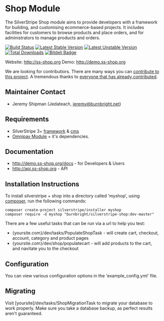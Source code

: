 # Shop Module

The SilverStripe Shop module aims to provide developers with a framework for building, and customising ecommerce-based projects.
It includes facilities for customers to browse products and place orders, and for administrators to manage products and orders.
 
[![Build Status](https://secure.travis-ci.org/burnbright/silverstripe-shop.png?branch=1.0)](http://travis-ci.org/burnbright/silverstripe-shop)
[![Latest Stable Version](https://poser.pugx.org/burnbright/silverstripe-shop/v/stable.png)](https://packagist.org/packages/burnbright/silverstripe-shop)
[![Latest Unstable Version](https://poser.pugx.org/burnbright/silverstripe-shop/v/unstable.png)](https://packagist.org/packages/burnbright/silverstripe-shop)
[![Total Downloads](https://poser.pugx.org/burnbright/silverstripe-shop/downloads.png)](https://packagist.org/packages/burnbright/silverstripe-shop)
[![Bitdeli Badge](https://d2weczhvl823v0.cloudfront.net/burnbright/silverstripe-bootstrap-shop/trend.png)](https://bitdeli.com/free "Bitdeli Badge")

Website: http://ss-shop.org
Demo: http://demo.ss-shop.org

We are looking for contributiors. There are many ways you can [contribute to this project](https://github.com/burnbright/silverstripe-shop/wiki/Contributing).
A tremendous thanks to [everyone that has already contributed](https://github.com/burnbright/silverstripe-shop/graphs/contributors).

## Maintainer Contact

 * Jeremy Shipman (Jedateach, jeremy@burnbright.net)

## Requirements

 * SilverStripe 3+ [framework](https://github.com/silverstripe/silverstripe-framework) & [cms](https://github.com/silverstripe/silverstripe-cms)
 * [Omnipay Module](https://github.com/burnbright/silverstripe-omnipay) + it's dependencies.

## Documentation

 * http://demo.ss-shop.org/docs - for Developers & Users
 * http://api.ss-shop.org - API

## Installation Instructions

To install silverstripe + shop into a directory called 'myshop', using [composer](http://doc.silverstripe.org/framework/en/installation/composer), run the following commands:
```
composer create-project silverstripe/installer myshop
composer require -d myshop "burnbright/silverstripe-shop:dev-master"
```

There are a few useful tasks that can be run via a url to help you test:

 * {yoursite.com}/dev/tasks/PopulateShopTask - will create cart, checkout, account, category and product pages
 * {yoursite.com}/dev/shop/populatecart - will add products to the cart, and navitate you to the checkout

## Configuration

You can view various configuration options in the 'example_config.yml' file.

## Migrating

Visit [yoursite]/dev/tasks/ShopMigrationTask to migrate your database to work properly.
Make sure you take a database backup, as perfect results aren't guaranteed.
